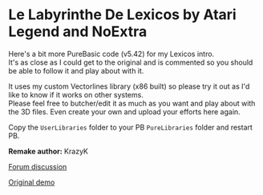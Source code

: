 # Le Labyrinthe De Lexicos by Atari Legend and NoExtra

Here's a bit more PureBasic code (v5.42) for my Lexicos intro.  
It's as close as I could get to the original and is commented so you should be able to follow it and play about with it.

It uses my custom Vectorlines library (x86 built) so please try it out as I'd like to know if it works on other systems.  
Please feel free to butcher/edit it as much as you want and play about with the 3D files. Even create your own and upload your efforts here again.

Copy the `UserLibraries` folder to your PB `PureLibraries` folder and restart PB.

**Remake author:** KrazyK

[Forum discussion](https://www.dbfinteractive.com/forum/index.php?topic=6521.msg83116)

[Original demo](https://demozoo.org/productions/65182/)
